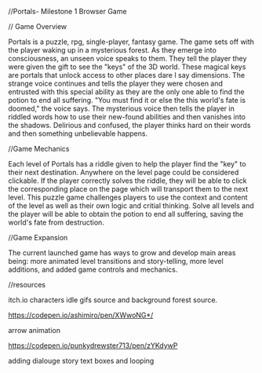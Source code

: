 //Portals- Milestone 1 Browser Game

// Game Overview

Portals is a puzzle, rpg, single-player, fantasy game. The game sets off with the player waking up in a mysterious forest. As they emerge into consciousness, an unseen voice speaks to them. They tell the player they were given the gift to see the "keys" of the 3D world. These magical keys are portals that unlock access to other places dare I say dimensions. The strange voice continues and tells the player they were chosen and entrusted with this special ability as they are the only one able to find the potion to end all suffering. "You must find it or else the this world's fate is doomed," the voice says. The mysterious voice then tells the player in riddled words how to use their new-found abilities and then vanishes into the shadows. Delirious and confused, the player thinks hard on their words and then something unbelievable happens.

//Game Mechanics

Each level of Portals has a riddle given to help the player find the "key" to their next destination. Anywhere on the level page could be considered clickable. If the player correctly solves the riddle, they will be able to click the corresponding place on the page which will transport them to the next level. This puzzle game challenges players to use the context and content of the level as well as their own logic and critial thinking. Solve all levels and the player will be able to obtain the potion to end all suffering, saving the world's fate from destruction. 


//Game Expansion

The current launched game has ways to grow and develop main areas being: more animated level transitions and story-telling, more level additions, and added game controls and mechanics. 

//resources

itch.io
characters idle gifs source and background forest source.

https://codepen.io/ashimiro/pen/XWwoNG*/

arrow animation

https://codepen.io/punkydrewster713/pen/zYKdywP

adding dialouge story text boxes and looping